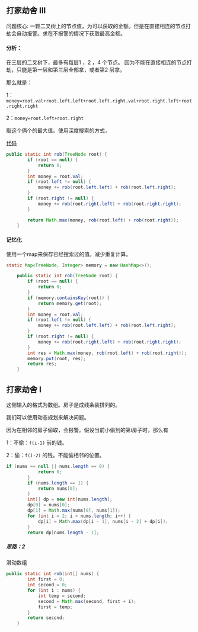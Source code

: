 ## 打家劫舍 Ⅲ

问题核心: 一颗二叉树上的节点值，为可以获取的金额。但是在直接相连的节点打劫会自动报警。求在不报警的情况下获取最高金额。

#### 分析：

在三层的二叉树下，最多有每层1 ，2 ，4 个节点。 因为不能在直接相连的节点打劫，只能是第一层和第三层全部拿，或者第2 层拿。

那么就是：

1：`money=root.val+root.left.left+root.left.right.val+root.right.left+root.right.right` 

2：`money=root.left+root.right`

 取这个俩个的最大值。使用深度搜索的方式，

[代码](../../leetcode/app/src/main/java/top/werls/leetcode/Rob.java)

```java
public static int rob(TreeNode root) {
        if (root == null) {
            return 0;
        }
        int money = root.val;
        if (root.left != null) {
            money += rob(root.left.left) + rob(root.left.right);
        }
        if (root.right != null) {
            money += rob(root.right.left) + rob(root.right.right);
        }

        return Math.max(money, rob(root.left) + rob(root.right));
    }
```



#### 记忆化

使用一个map来保存已经搜索过的值。减少重复计算。

```java
static Map<TreeNode, Integer> memory = new HashMap<>();

    public static int rob(TreeNode root) {
        if (root == null) {
            return 0;
        }
        if (memory.containsKey(root)) {
            return memory.get(root);
        }
        int money = root.val;
        if (root.left != null) {
            money += rob(root.left.left) + rob(root.left.right);
        }
        if (root.right != null) {
            money += rob(root.right.left) + rob(root.right.right);
        }
        int res = Math.max(money, rob(root.left) + rob(root.right));
        memory.put(root, res);
        return res;
    }
```

## 打家劫舍 Ⅰ

这侧输入的格式为数组。房子是成线条装排列的。

我们可以使用动态规划来解决问题。

因为在相邻的房子偷取，会报警。假设当前小偷到的第i房子时，那么有

1：不偷：`f(i-1)` 前的钱。

2：偷：`f(i-2)` 的钱。不能偷相邻的位置。

```java
if (nums == null || nums.length == 0) {
            return 0;
        }
        if (nums.length == 1) {
            return nums[0];
        }
        int[] dp = new int[nums.length];
        dp[0] = nums[0];
        dp[1] = Math.max(nums[0], nums[1]);
        for (int i = 2; i < nums.length; i++) {
            dp[i] = Math.max(dp[i - 1], nums[i - 2] + dp[i]);
        }
        return dp[nums.length - 1];
```



##### 思路：2

滑动数组

```java
public static int rob(int[] nums) {
        int first = 0;
        int second = 0;
        for (int i : nums) {
            int temp = second;
            second = Math.max(second, first + i);
            first = temp;
        }
        return second;
    }
```




